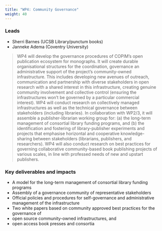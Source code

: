 ```yaml
---
title: "WP4: Community Governance"
weight: 40
---
```


### Leads

* Sherri Barnes (UCSB Library/punctum books)
* Janneke Adema (Coventry University) 

> WP4 will develop the governance procedures of COPIM’s open publication ecosystem for monographs. It will create durable organisational structures for the coordination, governance an administrative support of the project’s community-owned infrastructure. This includes developing new avenues of outreach, communication and partnership with diverse stakeholders in open research with a shared interest in this infrastructure, creating genuine community involvement and collective control (ensuring the infrastructures won’t be governed by a particular commercial interest). WP4 will conduct research on collectively managed infrastructures as well as the technical governance between stakeholders (including libraries). In collaboration with WP2/3, it will assemble a publisher-librarian working group for: (a) the long-term management of consortial library funding programs, and (b) the identification and fostering of library-publisher experiments and projects that emphasise horizontal and cooperative knowledge-sharing between stakeholders (librarians, publishers, and researchers). WP4 will also conduct research on best practices for governing collaborative community-based book publishing projects of various scales, in line with professed needs of new and upstart publishers.  

### Key deliverables and impacts 

* A model for the long-term management of consortial library funding programs 
* Assembly of a governance community of representative stakeholders
* Official policies and procedures for self-governance and administrative management of the infrastructure
* Two white papers based on community approved best practices for the governance of
 * open source community-owned infrastructures, and
 * open access book presses and consortia
